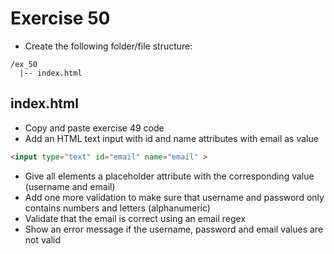 # Exercise 50

* Create the following folder/file structure:

```
/ex_50
  |-- index.html
```

## index.html
* Copy and paste exercise 49 code
* Add an HTML text input with id and name attributes with email as value
```html
<input type="text" id="email" name="email" >
```
* Give all elements a placeholder attribute with the corresponding value (username and email)
* Add one more validation to make sure that username and password only contains numbers and letters (alphanumeric)
* Validate that the email is correct using an email regex
* Show an error message if the username, password and email values are not valid